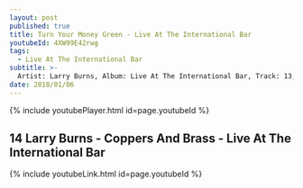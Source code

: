 ```yaml
---
layout: post
published: true
title: Turn Your Money Green - Live At The International Bar
youtubeId: 4XW99E42rwg
tags:
  - Live At The International Bar
subtitle: >-
  Artist: Larry Burns, Album: Live At The International Bar, Track: 13, Title: Turn Your Money Green.
date: 2018/01/06
---
```

{% include youtubePlayer.html id=page.youtubeId %}

## 14 Larry Burns - Coppers And Brass - Live At The International Bar
{% include youtubeLink.html id=page.youtubeId %}
